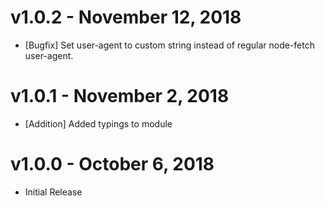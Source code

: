 # v1.0.2 - November 12, 2018

- [Bugfix] Set user-agent to custom string instead of regular node-fetch user-agent.

# v1.0.1 - November 2, 2018

- [Addition] Added typings to module

# v1.0.0 - October 6, 2018

- Initial Release
